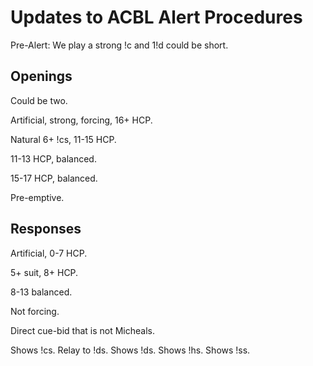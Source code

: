 # Updates to ACBL Alert Procedures

Pre-Alert: We play a strong !c and 1!d could be short.

## Openings

Could be two.

Artificial, strong, forcing, 16+ HCP.

Natural 6+ !cs, 11-15 HCP.

11-13 HCP, balanced.

15-17 HCP, balanced.

Pre-emptive.

## Responses

Artificial, 0-7 HCP.

5+ suit, 8+ HCP.

8-13 balanced.

Not forcing.

Direct cue-bid that is not Micheals.

Shows !cs.
Relay to !ds.
Shows !ds.
Shows !hs.
Shows !ss.
